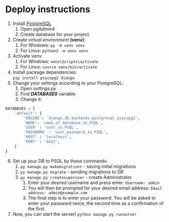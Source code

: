 # Deploy instructions

1. Install [PostgreSQL](https://www.enterprisedb.com/downloads/postgres-postgresql-downloads "PostgreSQL Database Download")
    1. Open pgAdmin4
    2. Create database for your project.
2. Create *virtual environment* **(venv)**:
    1. For Windows: `py -m venv venv`
    2. For Linux: `python3 -m venv venv`
3. Activate venv:
    1. For Windows: `venv\Scripts\activate`
    2. For Linux: `source venv/bin/activate`
4. Install package dependencies:<br>
   `pip install psycopg2 django`
5. Change your settings according to your PostgreSQL:
    1. Open *settings.py*
    2. Find ***DATABASES*** variable
    3. Change it:
~~~python
DATABASES = {
    'default': {
        'ENGINE': 'django.db.backends.postgresql_psycopg2',
        'NAME': 'name_of_database_in_PSQL',
        'USER' : 'user_in_PSQL',
        'PASSWORD' : 'user_password_in_PSQL',
        'HOST' : 'localhost',
        'PORT' : '5432',
    }
}       
~~~
6. Set up your DB to PSQL by these commands:
    1. `py manage.py makemigrations` - saving initial migrations
    2. `py manage.py migrate` - sending migrations to DB
    3. `py manage.py createsuperuser` - create Administrator.
       1.   Enter your desired username and press enter.
`Username: admin`
        2. You will then be prompted for your desired email address: `Email address: admin@example.com`
        3. The final step is to enter your password. You will be asked to enter your password twice, the second time as a confirmation of the first.
7. Now, you can start the server!
`python manage.py runserver`
